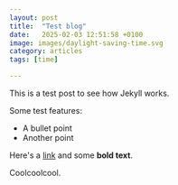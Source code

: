 ```yaml
---
layout: post
title:  "Test blog"
date:   2025-02-03 12:51:58 +0100
image: images/daylight-saving-time.svg
category: articles
tags: [time]

---
```

This is a test post to see how Jekyll works. 

Some test features:
* A bullet point
* Another point

Here's a [link](#) and some **bold text**.

Coolcoolcool.
